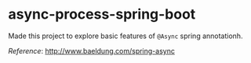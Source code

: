 # async-process-spring-boot
Made this project to explore basic features of `@Async` 
spring annotationh.

_Reference_: http://www.baeldung.com/spring-async
